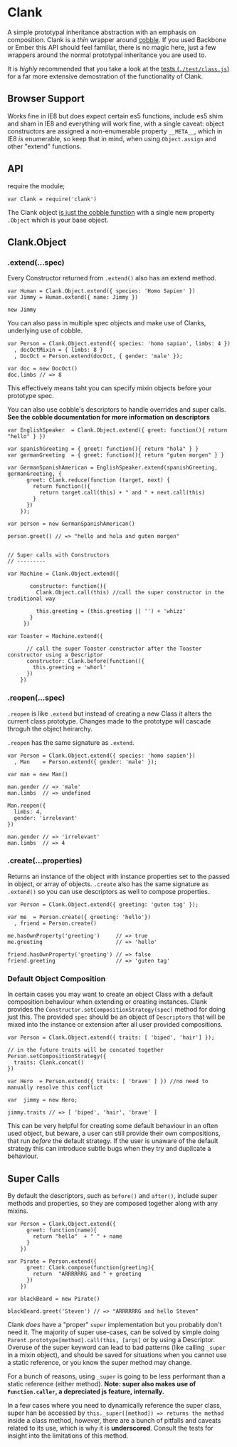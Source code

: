Clank
========

A simple prototypal inheritance abstraction with an emphasis on composition. Clank is a _thin_ wrapper around [cobble](https://github.com/theporchrat/cobble/). If you used Backbone or Ember this API should feel familiar, there is no magic here, just a few wrappers around the normal prototypal inheritance you are used to.

It is _highly_ recommended that you take a look at the [tests (`./test/class.js`)](https://github.com/theporchrat/clank/blob/master/test/class.js) for a far more extensive demostration of the functionality of Clank.

## Browser Support

Works fine in IE8 but does expect certain es5 functions, include es5 shim and sham in IE8 and everything will work fine, with a single caveat: object constructors are assigned a non-enumerable property `__META__`, which in IE8 _is_ enumerable, so keep that in mind, when using `Object.assign` and other "extend" functions.

## API

require the module; 

    var Clank = require('clank')

The Clank object [is just the cobble function](https://github.com/theporchrat/cobble/#cobbleobjects) with a single new property `.Object` which is your base object.

## Clank.Object

### .extend(...spec)

Every Constructor returned from `.extend()` also has an extend method.

    var Human = Clank.Object.extend({ species: 'Homo Sapien' })
    var Jimmy = Human.extend({ name: Jimmy })

    new Jimmy

You can also pass in multiple spec objects and make use of Clanks, underlying use of cobble. 

    var Person = Clank.Object.extend({ species: 'homo sapian', limbs: 4 })
      , docOctMixin = { limbs: 8 }
      , DocOct = Person.extend(docOct, { gender: 'male' });

    var doc = new DocOct()
    doc.limbs // => 8

This effectively means taht you can specify mixin objects before your prototype spec.

You can also use cobble's descriptors to handle overrides and super calls. __See the cobble documentation for more information on descriptors__

    var EnglishSpeaker  = Clank.Object.extend({ greet: function(){ return "hello" } })

    var spanishGreeting = { greet: function(){ return "hola" } }
    var germanGreeting  = { greet: function(){ return "guten morgen" } }

    var GermanSpanishAmerican = EnglishSpeaker.extend(spanishGreeting, germanGreeting, { 
          greet: Clank.reduce(function (target, next) {
            return function(){
              return target.call(this) + " and " + next.call(this)
            }
          }) 
        });

    var person = new GermanSpanishAmerican()

    person.greet() // => "hello and hola and guten morgen"
    
    
    // Super calls with Constructors
    // ---------
    
    var Machine = Clank.Object.extend({
           
           constructor: function(){
             Clank.Object.call(this) //call the super constructor in the traditional way
             
             this.greeting = (this.greeting || '') + 'whizz'
           }
         })
     
    var Toaster = Machine.extend({ 
    
          // call the super Toaster constructor after the Toaster constructor using a Descriptor
          constructor: Clank.before(function(){
            this.greeting = 'whorl'
          })
        })


### .reopen(...spec)

`.reopen` is like `.extend` but instead of creating a new Class it alters the current class prototype. Changes made to the prototype will cascade throguh the object heirarchy. 

`.reopen` has the same signature as `.extend`.

    var Person = Clank.Object.extend({ species: 'homo sapien'})
      , Man    = Person.extend({ gender: 'male' });

    var man = new Man()

    man.gender // => 'male'
    man.limbs  // => undefined
    
    Man.reopen({
      limbs: 4,
      gender: 'irrelevant'
    })

    man.gender // => 'irrelevant'
    man.limbs  // => 4


### .create(...properties)

Returns an instance of the object with instance properties set to the passed in object, or array of objects. `.create` also has the same signature as `.extend()` so you can use descriptors as well to compose properties.

    var Person = Clank.Object.extend({ greeting: 'guten tag' }); 

    var me  = Person.create({ greeting: 'hello'})
      , friend = Person.create()

    me.hasOwnProperty('greeting')     // => true
    me.greeting                       // => 'hello'

    friend.hasOwnProperty('greeting') // => false
    friend.greeting                   // => 'guten tag'

### Default Object Composition

In certain cases you may want to create an object Class with a default composition behaviour when extending or creating instances. Clank provides the `Constructor.setCompositionStrategy(spec)` method for doing just this. The provided `spec` should be an object of `Descriptors` that will be mixed into the instance or extension after all user provided compositions.

    var Person = Clank.Object.extend({ traits: [ 'biped', 'hair'] });

    // in the future traits will be concated together
    Person.setCompositionStrategy({
      traits: Clank.concat()
    })

    var Hero  = Person.extend({ traits: [ 'brave' ] }) //no need to manually resolve this conflict
    
    var  jimmy = new Hero;

    jimmy.traits // => [ 'biped', 'hair', 'brave' ]

This can be very helpful for creating some default behaviour in an often used object, but beware, a user can still provide their own compositions, that run _before_ the default strategy. If the user is unaware of the default strategy this can introduce subtle bugs when they try and duplicate a behaviour.

## Super Calls

By default the descriptors, such as `before()` and `after()`, include super methods and properties, so they are composed together along with any mixins.

    var Person = Clank.Object.extend({ 
          greet: function(name){
            return "hello"  + " " + name
          }
        }) 

    var Pirate = Person.extend({ 
          greet: Clank.compose(function(greeting){
            return  "ARRRRRRG and " + greeting 
          })
        })

    var blackBeard = new Pirate()

    blackBeard.greet('Steven') // => "ARRRRRRG and hello Steven"


Clank _does_ have a "proper" `super` implementation but you probably don't need it. The majority of super use-cases, can be solved by simple doing `Parent.prototype[method].call(this, [args]` or by using a Descriptor. Overuse of the super keyword can lead to bad patterns (like calling `_super` in a mixin object), and should be saved for situations when you cannot use a static reference, or you know the super method may change.

For a bunch of reasons, using `_super` is going to be less performant than a static reference (either method). __Note: super also makes use of `Function.caller`, a depreciated js feature, internally.__

In a few cases where you need to dynamically reference the super class, super han be accessed by `this._super([method]) => returns the method` inside a class method, however, there are a bunch of pitfalls and caveats related to its use, which is why it is __underscored__. Consult the tests for insight into the limitations of this method.
